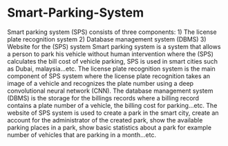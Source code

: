 # Smart-Parking-System
Smart parking system (SPS) consists of three components: 1) The license plate recognition system 2) Database management system (DBMS) 3) Website for the (SPS) system
Smart parking system is a system that allows a person to park his vehicle without human intervention where the (SPS) calculates the bill cost of vehicle parking, SPS is used in smart cities such as Dubai, malaysia...etc. The license plate recognition system is the main component of SPS system where the license plate recognition takes an image of a vehicle and recognizes the plate number using a deep convolutional neural network (CNN). The database management system (DBMS) is the storage for the billings records where a billing record contains a plate number of a vehicle, the billing cost for parking...etc. The website of SPS system is used to create a park in the smart city, create an account for the administrator of the created park, show the available parking places in a park, show basic statistics about a park for example number of vehicles that are parking in a month...etc.
